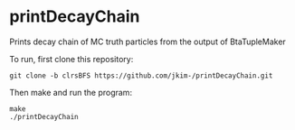 # printDecayChain
Prints decay chain of MC truth particles from the output of BtaTupleMaker

To run, first clone this repository:

    git clone -b clrsBFS https://github.com/jkim-/printDecayChain.git

Then make and run the program:

    make
    ./printDecayChain
